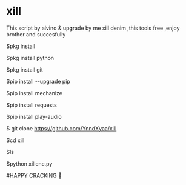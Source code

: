# xill
This script by alvino &amp; upgrade by me xill denim ,this tools free ,enjoy brother and succesfully


$pkg install

$pkg install python

$pkg install git

$pip install --upgrade pip 

$pip install mechanize

$pip install requests

$pip install play-audio

$ git clone https://github.com/YnndXyaa/xill

$cd xill

$ls

$python xillenc.py





#HAPPY CRACKING 🗿
